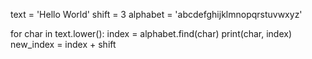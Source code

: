 <!-- As you can see, each character of the reassigned string gets printed inside the loop.

Go back to the original string by deleting the text reassignment. -->

text = 'Hello World'
shift = 3
alphabet = 'abcdefghijklmnopqrstuvwxyz'

for char in text.lower():
    index = alphabet.find(char)
    print(char, index)
    new_index = index + shift
